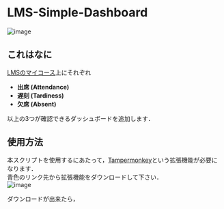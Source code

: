 # LMS-Simple-Dashboard
![image](https://github.com/SoraMineg/lms/assets/103377853/49966d6c-cc92-408a-8a95-a809d42da904)
## これはなに
[LMSのマイコース](https://lms-tokyo.iput.ac.jp/my/courses.php)上にそれぞれ
 - **出席 (Attendance)**
 - **遅刻 (Tardiness)**
 - **欠席 (Absent)** <br>
 
以上の3つが確認できるダッシュボードを追加します．

## 使用方法
本スクリプトを使用するにあたって，[Tampermonkey](https://chromewebstore.google.com/detail/dhdgffkkebhmkfjojejmpbldmpobfkfo)という拡張機能が必要になります．<br>
青色のリンク先から拡張機能をダウンロードして下さい．<br>
![image](https://github.com/SoraMineg/lms/assets/103377853/b0390e3c-73fe-429e-8398-e24bd8cd6f45)

ダウンロードが出来たら，
